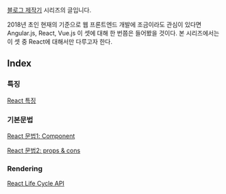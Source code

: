 [블로그 제작기](http://enhanced.kr/postviewer/7) 시리즈의 글입니다.

2018년 초인 현재의 기준으로 웹 프론트엔드 개발에 조금이라도 관심이 있다면 Angular.js, React, Vue.js 이 셋에 대해 한 번쯤은 들어봤을 것이다. 본 시리즈에서는 이 셋 중 React에 대해서만 다루고자 한다.



## Index



### 특징

[React 특징](http://enhanced.kr/postviewer/27)



### 기본문법

[React 문법1: Component](http://enhanced.kr/postviewer/26)

[React 문법2: props & cons](http://enhanced.kr/postviewer/33)



### Rendering

[React Life Cycle API](http://enhanced.kr/postviewer/328)